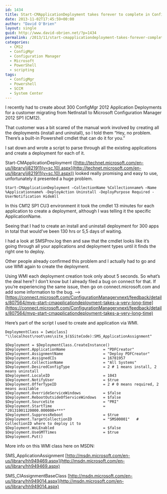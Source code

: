 ```yaml
---
id: 1434
title: Start-CMApplicationDeployment takes forever to complete in ConfigMgr
date: 2013-11-02T17:45:59+00:00
author: "David O'Brien"
layout: single
guid: http://www.david-obrien.net/?p=1434
permalink: /2013/11/start-cmapplicationdeployment-takes-forever-complete-configmgr/
categories:
  - CM12
  - ConfigMgr
  - Configuration Manager
  - Microsoft
  - PowerShell
  - scripting
tags:
  - ConfigMgr
  - Powershell
  - SCCM
  - System Center
---
```

I recently had to create about 300 ConfigMgr 2012 Application Deployments for a customer migrating from NetInstall to Microsoft Configuration Manager 2012 SP1 (CM12).

That customer was a bit scared of the manual work involved by creating all the deployments (install and uninstall), so I told them “Hey, no problem. There’s a built-in Powershell cmdlet that can do it for you.”

I sat down and wrote a script to parse through all the existing applications and create a deployment for each of it.

Start-CMApplicationDeployment ([http://technet.microsoft.com/en-us/library/jj821911(v=sc.10).aspx](http://technet.microsoft.com/en-us/library/jj821911(v=sc.10).aspx)) looked really promising and easy to use, unfortunately it presented a huge problem.

`Start-CMApplicationDeployment –CollectionName %Collectionname% –Name %Applicationname% -DeployAction Uninstall -DeployPurpose Required -UserNotification HideAll`

In this CM12 SP1 CU3 environment it took the cmdlet 13 minutes for each application to create a deployment, although I was telling it the specific ApplicationName.

Seeing that I had to create an install and uninstall deployment for 300 apps in total that would’ve been 130 hrs or 5,5 days of waiting.

I had a look at SMSProv.log then and saw that the cmdlet looks like it’s going through all your applications and deployment types until it finds the right one to deploy.

Other people already confirmed this problem and I actually had to go and use WMI again to create the deployment.

Using WMI each deployment creation took only about 5 seconds. So what’s the deal here? I don’t know but I already filed a bug on connect for that. If you’re experiencing the same issue, then go on connect.microsoft.com and add some information to the bug. –> [https://connect.microsoft.com/ConfigurationManagervnext/feedback/details/807564/mvp-start-cmapplicationdeployment-takes-a-very-long-time](https://connect.microsoft.com/ConfigurationManagervnext/feedback/details/807564/mvp-start-cmapplicationdeployment-takes-a-very-long-time)

Here’s part of the script I used to create and application via WMI.

```
DeploymentClass = [wmiclass] "\\localhost\root\sms\site_$($SiteCode):SMS_ApplicationAssignment"

$Deployment = $DeploymentClass.CreateInstance()
$Deployment.ApplicationName                 = "PDFCreator"
$Deployment.AssignmentName                  = "Deploy PDFCreator"
$Deployment.AssignedCIs                     = 16781957
$Deployment.CollectionName                  = "All Systems"
$Deployment.DesiredConfigType               = 2 # 1 means install, 2 means uninstall
$Deployment.LocaleID                        = 1043
$Deployment.NotifyUser                      = $true
$Deployment.OfferTypeID                     = 2 # 0 means required, 2 means available
$Deployment.OverrideServiceWindows          = $false
$Deployment.RebootOutsideOfServiceWindows   = $false
$Deployment.SourceSite                      = "PRI"
$Deployment.StartTime                       = "20131001120000.000000+***"
$Deployment.SuppressReboot                  = $true
$Deployment.TargetCollectionID              = "SMS00001"   # CollectionID where to deploy it to
$Deployment.WoLEnabled                      = $false
$Deployment.UseGMTTimes                     = $true
$Deployment.Put()
```

More info on this WMI class here on MSDN:

SMS_ApplicationAssignment [http://msdn.microsoft.com/en-us/library/hh949469.aspx](http://msdn.microsoft.com/en-us/library/hh949469.aspx)

SMS_CIAssignmentBaseClass [http://msdn.microsoft.com/en-us/library/hh949014.aspx](http://msdn.microsoft.com/en-us/library/hh949014.aspx)
